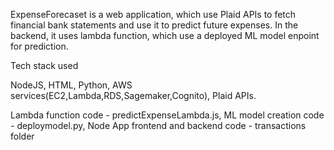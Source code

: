 ExpenseForecaset is a web application, which use Plaid APIs to fetch financial bank statements and use it to predict future expenses. In the backend, it uses lambda function, which use a deployed ML model enpoint for prediction.

Tech stack used

NodeJS,
HTML,
Python,
AWS services(EC2,Lambda,RDS,Sagemaker,Cognito),
Plaid APIs.

Lambda function code - predictExpenseLambda.js,
ML model creation code - deploymodel.py,
Node App frontend and backend code - transactions folder
